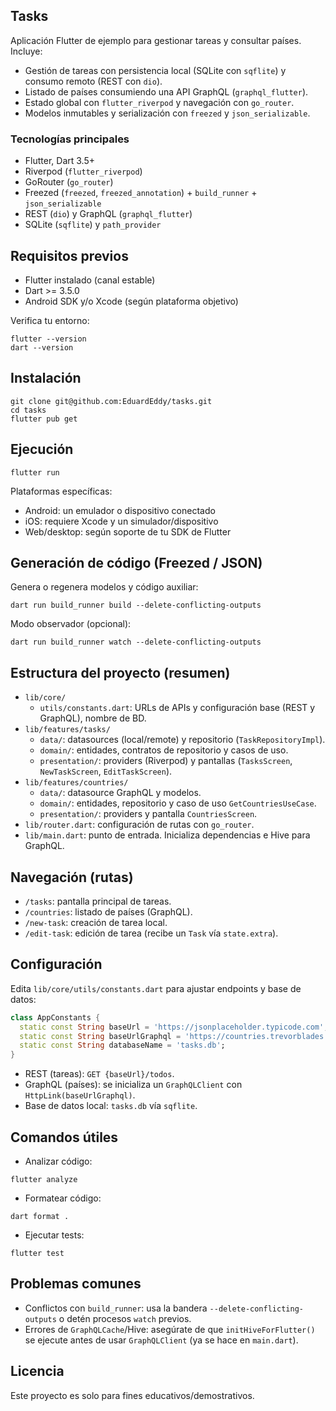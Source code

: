 ## Tasks

Aplicación Flutter de ejemplo para gestionar tareas y consultar países. Incluye:

- Gestión de tareas con persistencia local (SQLite con `sqflite`) y consumo remoto (REST con `dio`).
- Listado de países consumiendo una API GraphQL (`graphql_flutter`).
- Estado global con `flutter_riverpod` y navegación con `go_router`.
- Modelos inmutables y serialización con `freezed` y `json_serializable`.

### Tecnologías principales
- Flutter, Dart 3.5+
- Riverpod (`flutter_riverpod`)
- GoRouter (`go_router`)
- Freezed (`freezed`, `freezed_annotation`) + `build_runner` + `json_serializable`
- REST (`dio`) y GraphQL (`graphql_flutter`)
- SQLite (`sqflite`) y `path_provider`

## Requisitos previos
- Flutter instalado (canal estable)
- Dart >= 3.5.0
- Android SDK y/o Xcode (según plataforma objetivo)

Verifica tu entorno:
```
flutter --version
dart --version
```

## Instalación
```
git clone git@github.com:EduardEddy/tasks.git
cd tasks
flutter pub get
```

## Ejecución
```
flutter run
```

Plataformas específicas:
- Android: un emulador o dispositivo conectado
- iOS: requiere Xcode y un simulador/dispositivo
- Web/desktop: según soporte de tu SDK de Flutter

## Generación de código (Freezed / JSON)
Genera o regenera modelos y código auxiliar:
```
dart run build_runner build --delete-conflicting-outputs
```

Modo observador (opcional):
```
dart run build_runner watch --delete-conflicting-outputs
```

## Estructura del proyecto (resumen)
- `lib/core/`
  - `utils/constants.dart`: URLs de APIs y configuración base (REST y GraphQL), nombre de BD.
- `lib/features/tasks/`
  - `data/`: datasources (local/remote) y repositorio (`TaskRepositoryImpl`).
  - `domain/`: entidades, contratos de repositorio y casos de uso.
  - `presentation/`: providers (Riverpod) y pantallas (`TasksScreen`, `NewTaskScreen`, `EditTaskScreen`).
- `lib/features/countries/`
  - `data/`: datasource GraphQL y modelos.
  - `domain/`: entidades, repositorio y caso de uso `GetCountriesUseCase`.
  - `presentation/`: providers y pantalla `CountriesScreen`.
- `lib/router.dart`: configuración de rutas con `go_router`.
- `lib/main.dart`: punto de entrada. Inicializa dependencias e Hive para GraphQL.


## Navegación (rutas)
- `/tasks`: pantalla principal de tareas.
- `/countries`: listado de países (GraphQL).
- `/new-task`: creación de tarea local.
- `/edit-task`: edición de tarea (recibe un `Task` vía `state.extra`).

## Configuración
Edita `lib/core/utils/constants.dart` para ajustar endpoints y base de datos:

```dart
class AppConstants {
  static const String baseUrl = 'https://jsonplaceholder.typicode.com';
  static const String baseUrlGraphql = 'https://countries.trevorblades.com/';
  static const String databaseName = 'tasks.db';
}
```

- REST (tareas): `GET {baseUrl}/todos`.
- GraphQL (países): se inicializa un `GraphQLClient` con `HttpLink(baseUrlGraphql)`.
- Base de datos local: `tasks.db` vía `sqflite`.

## Comandos útiles
- Analizar código:
```
flutter analyze
```

- Formatear código:
```
dart format .
```

- Ejecutar tests:
```
flutter test
```

## Problemas comunes
- Conflictos con `build_runner`: usa la bandera `--delete-conflicting-outputs` o detén procesos `watch` previos.
- Errores de `GraphQLCache`/Hive: asegúrate de que `initHiveForFlutter()` se ejecute antes de usar `GraphQLClient` (ya se hace en `main.dart`).

## Licencia
Este proyecto es solo para fines educativos/demostrativos.
